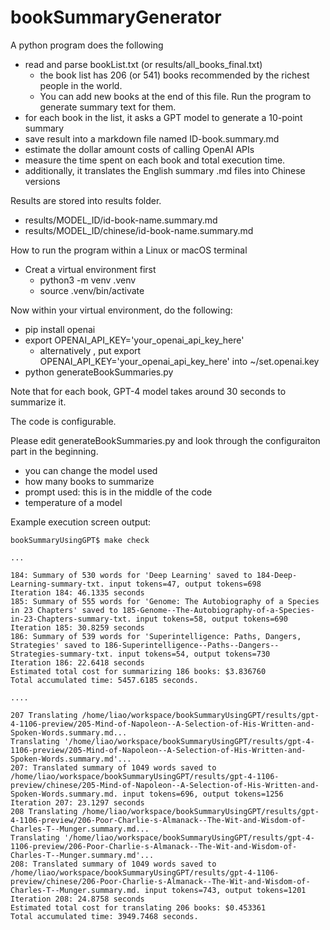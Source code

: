 # bookSummaryGenerator

A python program does the following
* read and parse bookList.txt (or results/all_books_final.txt)
  * the book list has 206 (or 541) books recommended by the richest people in the world.
  * You can add new books at the end of this file. Run the program to generate summary text for them.
* for each book in the list, it asks a GPT model to generate a 10-point summary
* save result into a markdown file named ID-book.summary.md
* estimate the dollar amount costs of calling OpenAI APIs
* measure the time spent on each book and total execution time.
* additionally, it translates the English summary .md files into Chinese versions

Results are stored into results folder.
* results/MODEL_ID/id-book-name.summary.md
* results/MODEL_ID/chinese/id-book-name.summary.md

How to run the program within a Linux or macOS terminal
* Creat a virtual environment first
  * python3 -m venv .venv
  * source .venv/bin/activate

Now within your virtual environment, do the following:
* pip install openai 
* export OPENAI_API_KEY='your_openai_api_key_here'
  * alternatively , put export OPENAI_API_KEY='your_openai_api_key_here' into ~/set.openai.key 
* python generateBookSummaries.py

Note that for each book, GPT-4 model takes around 30 seconds to summarize it.


The code is configurable. 

Please edit generateBookSummaries.py and look through the configuraiton part in the beginning.
* you can change the model used
* how many books to summarize
* prompt used: this is in the middle of the code
* temperature of a model


Example execution screen output:

```
bookSummaryUsingGPT$ make check

...

184: Summary of 530 words for 'Deep Learning' saved to 184-Deep-Learning-summary-txt. input tokens=47, output tokens=698
Iteration 184: 46.1335 seconds
185: Summary of 555 words for 'Genome: The Autobiography of a Species in 23 Chapters' saved to 185-Genome--The-Autobiography-of-a-Species-in-23-Chapters-summary-txt. input tokens=58, output tokens=690
Iteration 185: 30.8259 seconds
186: Summary of 539 words for 'Superintelligence: Paths, Dangers, Strategies' saved to 186-Superintelligence--Paths--Dangers--Strategies-summary-txt. input tokens=54, output tokens=730
Iteration 186: 22.6418 seconds
Estimated total cost for summarizing 186 books: $3.836760
Total accumulated time: 5457.6185 seconds.

....

207 Translating /home/liao/workspace/bookSummaryUsingGPT/results/gpt-4-1106-preview/205-Mind-of-Napoleon--A-Selection-of-His-Written-and-Spoken-Words.summary.md...
Translating '/home/liao/workspace/bookSummaryUsingGPT/results/gpt-4-1106-preview/205-Mind-of-Napoleon--A-Selection-of-His-Written-and-Spoken-Words.summary.md'...
207: Translated summary of 1049 words saved to /home/liao/workspace/bookSummaryUsingGPT/results/gpt-4-1106-preview/chinese/205-Mind-of-Napoleon--A-Selection-of-His-Written-and-Spoken-Words.summary.md. input tokens=696, output tokens=1256
Iteration 207: 23.1297 seconds
208 Translating /home/liao/workspace/bookSummaryUsingGPT/results/gpt-4-1106-preview/206-Poor-Charlie-s-Almanack--The-Wit-and-Wisdom-of-Charles-T--Munger.summary.md...
Translating '/home/liao/workspace/bookSummaryUsingGPT/results/gpt-4-1106-preview/206-Poor-Charlie-s-Almanack--The-Wit-and-Wisdom-of-Charles-T--Munger.summary.md'...
208: Translated summary of 1049 words saved to /home/liao/workspace/bookSummaryUsingGPT/results/gpt-4-1106-preview/chinese/206-Poor-Charlie-s-Almanack--The-Wit-and-Wisdom-of-Charles-T--Munger.summary.md. input tokens=743, output tokens=1201
Iteration 208: 24.8758 seconds
Estimated total cost for translating 206 books: $0.453361
Total accumulated time: 3949.7468 seconds.


```

